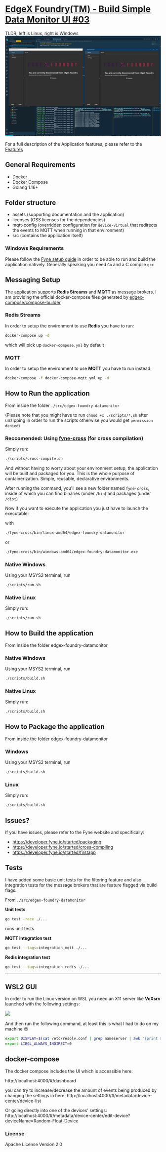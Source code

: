 # [EdgeX Foundry(TM) - Build Simple Data Monitor UI #03](https://www.topcoder.com/challenges/a3e6a611-0bea-4bb7-b77d-0c371c166136?tab=details)


TLDR; left is Linux, right is Windows
<img src="./assets/crossplatform.jpg" alt="crossplatform" />


For a full description of the Application features, please refer to the [Features](./FEATURES.md)

## General Requirements
- Docker
- Docker Compose
- Golang 1.16+


## Folder structure
- assets (supporting documentation and the application)
- licenses (OSS licenses for the dependencies)
- mqtt-config (overridden configuration for `device-virtual` that redirects the events to MQTT when running in that environment)
- src (contains the application itself)

### Windows Requirements

Please follow the [Fyne setup guide](https://developer.fyne.io/started/#prerequisites) in order to be able to run and build the application natively.
Generally speaking you need `Go` and a C compile `gcc`


## Messaging Setup

The application supports **Redis Streams** and **MQTT** as message brokers.
I am providing the official docker-compose files generated by [edgex-compose/compose-builder]( https://github.com/edgexfoundry/edgex-compose)
### Redis Streams

In order to setup the environment to use **Redis** you have to run:
```bash
docker-compose up -d
```
which will pick up `docker-compose.yml` by default

### MQTT

In order to setup the environment to use **MQTT** you have to run instead:
```bash
docker-compose -f docker-compose-mqtt.yml up -d
```
## How to Run the application

From inside the folder `./src/edgex-foundry-datamonitor`

(Please note that you might have to run `chmod +x ./scripts/*.sh` after unzipping in order to run the scripts otherwise you would get `permission denied`)

### Reccomended: Using [fyne-cross](https://github.com/fyne-io/fyne-cross) (for cross compilation)

Simply run:
```bash
./scripts/cross-compile.sh
```
And without having to worry about your environment setup, the application will be built and packaged for you.
This is the whole purpose of containerization. Simple, reusable, declarative environments.

After running the command, you'll see a new folder named `fyne-cross`, inside of which you can find binaries (under `/bin`) and packages (under `/dist`)

Now if you want to execute the application you just have to launch the executable:

with
```bash
./fyne-cross/bin/linux-amd64/edgex-foundry-datamonitor
```

or

```bash
./fyne-cross/bin/windows-amd64/edgex-foundry-datamonitor.exe
```

### Native Windows
Using your MSYS2 terminal, run
```bash
./scripts/run.sh
```
### Native Linux
Simply run:
```bash
./scripts/run.sh
```

## How to Build the application

From inside the folder edgex-foundry-datamonitor
### Native Windows
Using your MSYS2 terminal, run
```bash
./scripts/build.sh
```
### Native Linux
Simply run:
```bash
./scripts/build.sh
```

## How to Package the application

From inside the folder edgex-foundry-datamonitor
### Windows
Using your MSYS2 terminal, run
```bash
./scripts/build.sh
```
### Linux
Simply run:
```bash
./scripts/build.sh
```

## Issues?

If you have issues, please refer to the Fyne website and specifically:
- https://developer.fyne.io/started/packaging
- https://developer.fyne.io/started/cross-compiling
- https://developer.fyne.io/started/firstapp


## Tests
I have added some basic unit tests for the filtering feature and also integration tests for the message brokers that are feature flagged via build flags.

From `./src/edgex-foundry-datamonitor`

**Unit tests**
```bash
go test -race ./...
```
runs unit tests.

**MQTT integration test**
```bash
go test --tags=integration_mqtt ./...
```
**Redis integration test**
```bash
go test --tags=integration_redis ./...
```



---
## WSL2 GUI

In order to run the Linux version on WSL you need an X11 server like **VcXsrv** launched with the following settings:

<img src="https://i.stack.imgur.com/4n4XH.png" />

And then run the following command, at least this is what I had to do on my machine 😉

```bash
export DISPLAY=$(cat /etc/resolv.conf | grep nameserver | awk '{print $2; exit;}'):0.0
export LIBGL_ALWAYS_INDIRECT=0
```


## docker-compose

The docker compose includes the UI which is accessible here:

http://localhost:4000/#/dashboard

you can try to increase/decrease the amount of events being produced by changing the settings in here: http://localhost:4000/#/metadata/device-center/device-list


Or going directly into one of the devices' settings:
http://localhost:4000/#/metadata/device-center/edit-device?deviceName=Random-Float-Device


### License

Apache License Version 2.0